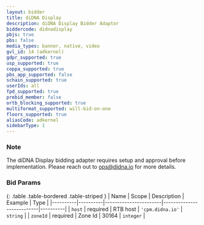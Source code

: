 ```yaml
---
layout: bidder
title: diDNA Display
description: diDNA Display Bidder Adaptor
biddercode: didnadisplay
pbjs: true
pbs: false
media_types: banner, native, video
gvl_id: 14 (adkernel)
gdpr_supported: true
usp_supported: true
coppa_supported: true
pbs_app_supported: false
schain_supported: true
userIds: all
fpd_supported: true
prebid_member: false
ortb_blocking_supported: true
multiformat_supported: will-bid-on-one
floors_supported: true
aliasCode: adkernel
sidebarType: 1
---
```


### Note

The diDNA Display bidding adapter requires setup and approval before implementation. Please reach out to <ops@didna.io> for more details.

### Bid Params

{: .table .table-bordered .table-striped }
| Name     | Scope    | Description           | Example                   | Type     |
|----------|----------|-----------------------|---------------------------|----------|
| `host`   | required | RTB host | `'cpm.didna.io'` | `string` |
| `zoneId` | required | Zone Id           | 30164                 | `integer` |
